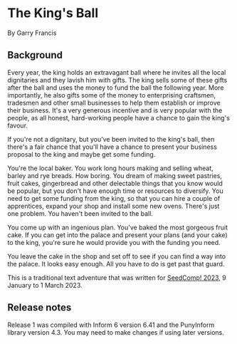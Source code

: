 # The King's Ball

By Garry Francis

## Background

Every year, the king holds an extravagant ball where he invites all the local dignitaries and they lavish him with gifts. The king sells some of these gifts after the ball and uses the money to fund the ball the following year. More importantly, he also gifts some of the money to enterprising craftsmen, tradesmen and other small businesses to help them establish or improve their business. It's a very generous incentive and is very popular with the people, as all honest, hard-working people have a chance to gain the king's favour.

If you're not a dignitary, but you've been invited to the king's ball, then there's a fair chance that you'll have a chance to present your business proposal to the king and maybe get some funding.

You're the local baker. You work long hours making and selling wheat, barley and rye breads. How boring. You dream of making sweet pastries, fruit cakes, gingerbread and other delectable things that you know would be popular, but you don't have enough time or resources to diversify. You need to get some funding from the king, so that you can hire a couple of apprentices, expand your shop and install some new ovens. There's just one problem. You haven't been invited to the ball.

You come up with an ingenious plan. You've baked the most gorgeous fruit cake. If you can get into the palace and present your plans (and your cake) to the king, you're sure he would provide you with the funding you need.

You leave the cake in the shop and set off to see if you can find a way into the palace. It looks easy enough. All you have to do is get past that guard.

This is a traditional text adventure that was written for [SeedComp! 2023](https://itch.io/jam/seed-comp-1-growing), 9 January to 1 March 2023.

## Release notes

Release 1 was compiled with Inform 6 version 6.41 and the PunyInform library version 4.3. You may need to make changes if using later versions.


